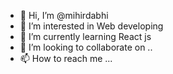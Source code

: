 - 👋 Hi, I’m @mihirdabhi
- 👀 I’m interested in Web developing
- 🌱 I’m currently learning React js
- 💞️ I’m looking to collaborate on ..
- 📫 How to reach me ...

<!---
mihirdabhi/mihirdabhi is a ✨ special ✨ repository because its `README.md` (this file) appears on your GitHub profile.
You can click the Preview link to take a look at your changes.
--->
